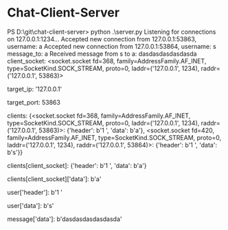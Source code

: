 # Chat-Client-Server


PS D:\git\chat-client-server> python .\server.py
Listening for connections on 127.0.0.1:1234...
Accepted new connection from 127.0.0.1:53863, username: a
Accepted new connection from 127.0.0.1:53864, username: s
message_to: a
Received message from s to a: dasdasdasdasdasda
client_socket: <socket.socket fd=368, family=AddressFamily.AF_INET, type=SocketKind.SOCK_STREAM, proto=0, laddr=('127.0.0.1', 1234), raddr=('127.0.0.1', 53863)>


target_ip: '127.0.0.1'


target_port: 53863


clients: {<socket.socket fd=368, family=AddressFamily.AF_INET, type=SocketKind.SOCK_STREAM, proto=0, laddr=('127.0.0.1', 1234), raddr=('127.0.0.1', 53863)>: {'header': b'1         ', 'data': b'a'}, <socket.socket fd=420, family=AddressFamily.AF_INET, type=SocketKind.SOCK_STREAM, proto=0, laddr=('127.0.0.1', 1234), raddr=('127.0.0.1', 53864)>: {'header': b'1         ', 'data': b's'}}


clients[client_socket]: {'header': b'1         ', 'data': b'a'}


clients[client_socket]['data']: b'a'


user['header']: b'1         '


user['data']: b's'


message['data']: b'dasdasdasdasdasda'